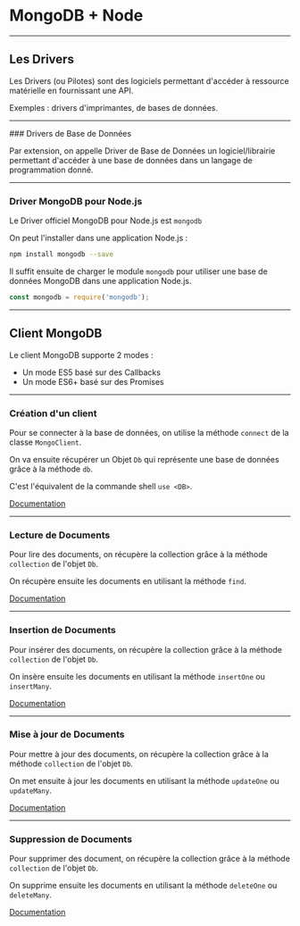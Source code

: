 # MongoDB + Node



---



## Les Drivers

Les Drivers (ou Pilotes) sont des logiciels permettant d'accéder à ressource matérielle en fournissant une API.

Exemples : drivers d'imprimantes, de bases de données.


***


### Drivers de Base de Données

Par extension, on appelle Driver de Base de Données un logiciel/librairie permettant d'accéder à une base de données dans un langage de programmation donné.


***


### Driver MongoDB pour Node.js

Le Driver officiel MongoDB pour Node.js est `mongodb`

On peut l'installer dans une application Node.js :

```bash
npm install mongodb --save
```

Il suffit ensuite de charger le module `mongodb` pour utiliser une base de données MongoDB dans une application Node.js.

```javascript
const mongodb = require('mongodb');
```



---



## Client MongoDB

Le client MongoDB supporte 2 modes :
- Un mode ES5 basé sur des Callbacks
- Un mode ES6+ basé sur des Promises


***


### Création d'un client

Pour se connecter à la base de données, on utilise la méthode `connect` de la classe `MongoClient`.

On va ensuite récupérer un Objet `Db` qui représente une base de données grâce à la méthode `db`.

C'est l'équivalent de la commande shell `use <DB>`.

[Documentation](http://mongodb.github.io/node-mongodb-native/3.0/reference/ecmascriptnext/connecting/)



***


### Lecture de Documents

Pour lire des documents, on récupère la collection grâce à la méthode `collection` de l'objet `Db`.

On récupère ensuite les documents en utilisant la méthode `find`.

[Documentation](http://mongodb.github.io/node-mongodb-native/3.0/tutorials/crud/#read-methods)



***


### Insertion de Documents

Pour insérer des documents, on récupère la collection grâce à la méthode `collection` de l'objet `Db`.

On insère ensuite les documents en utilisant la méthode `insertOne` ou `insertMany`.

[Documentation](http://mongodb.github.io/node-mongodb-native/3.0/tutorials/crud/#inserting-documents)



***


### Mise à jour de Documents

Pour mettre à jour des documents, on récupère la collection grâce à la méthode `collection` de l'objet `Db`.

On met ensuite à jour les documents en utilisant la méthode `updateOne` ou `updateMany`.

[Documentation](http://mongodb.github.io/node-mongodb-native/3.0/tutorials/crud/#updating-documents)




***


### Suppression de Documents

Pour supprimer des document, on récupère la collection grâce à la méthode `collection` de l'objet `Db`.

On supprime ensuite les documents en utilisant la méthode `deleteOne` ou `deleteMany`.

[Documentation](http://mongodb.github.io/node-mongodb-native/3.0/tutorials/crud/#removing-documents)
